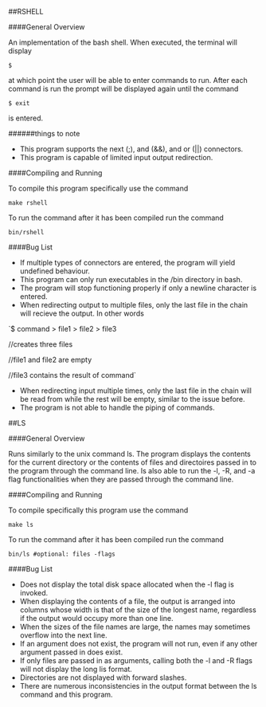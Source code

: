 ##RSHELL

####General Overview

An implementation of the bash shell. When executed, the terminal will display
	
	$

at which point the user will be able to enter commands to run. After each command is run
the prompt will be displayed again until the command

	$ exit

is entered.

######things to note
* This program supports the next (;), and (&&), and or (||) connectors. 
* This program is capable of limited input output redirection.

####Compiling and Running

To compile this program specifically use the command

	make rshell

To run the command after it has been compiled run the command

	bin/rshell

####Bug List

* If multiple types of connectors are entered, the program will yield undefined behaviour.
* This program can only run executables in the /bin directory in bash.
* The program will stop functioning properly if only a newline character is entered.
* When redirecting output to multiple files, only the last file in the chain will recieve
the output. In other words

`$ command > file1 > file2 > file3

//creates three files

//file1 and file2 are empty

//file3 contains the result of command`

* When redirecting input multiple times, only the last file in the chain will be read from while
the rest will be empty, similar to the issue before.
* The program is not able to handle the piping of commands.

##LS

####General Overview

Runs similarly to the unix command ls. The program displays the contents for the
current directory or the contents of files and directoires passed in to the program
through the command line. Is also able to run the -l, -R, and -a flag functionalities
when they are passed through the command line.

####Compiling and Running

To compile specifically this program use the command

	make ls

To run the command after it has been compiled run the command

	bin/ls #optional: files -flags

####Bug List

* Does not display the total disk space allocated when the -l flag is invoked.
* When displaying the contents of a file, the output is arranged into columns whose
width is that of the size of the longest name, regardless if the output would occupy
more than one line.
* When the sizes of the file names are large, the names may sometimes overflow into the
next line.
* If an argument does not exist, the program will not run, even if any other argument passed in
does exist.
* If only files are passed in as arguments, calling both the -l and -R flags will not display the
long lis format.
* Directories are not displayed with forward slashes.
* There are numerous inconsistencies in the output format between the ls command and this program.
